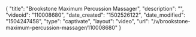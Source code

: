 {
    "title": "Brookstone Maximum Percussion Massager",
    "description": "",
    "videoid": "110008680",
    "date_created": "1502526122",
    "date_modified": "1504247458",
    "type": "captivate",
    "layout": "video",
    "url": "\/v\/brookstone-maximum-percussion-massager\/110008680"
}